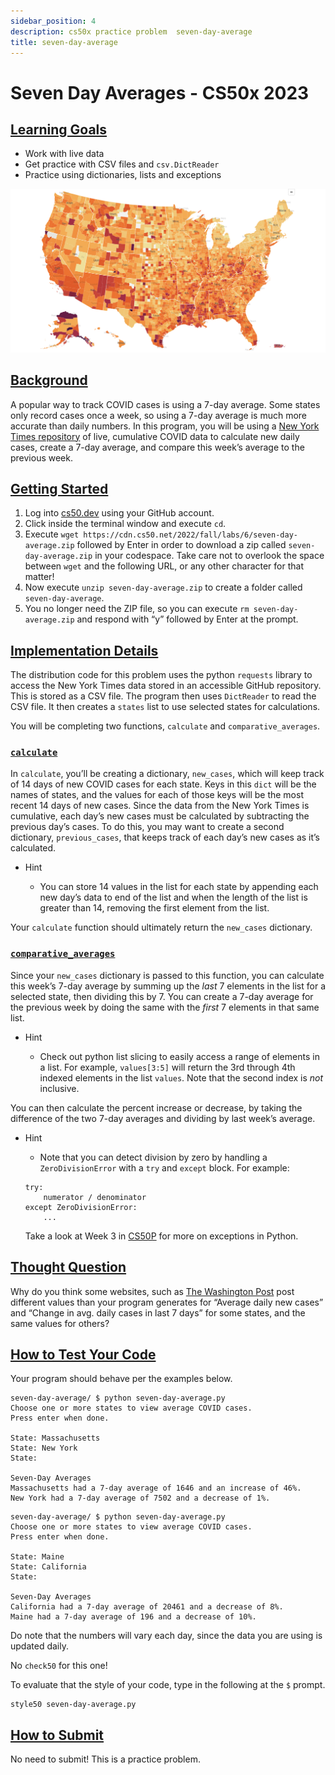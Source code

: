 ```yaml
---
sidebar_position: 4
description: cs50x practice problem  seven-day-average
title: seven-day-average
---
```


# Seven Day Averages - CS50x 2023

## [Learning Goals](#learning-goals)

-   Work with live data
-   Get practice with CSV files and `csv.DictReader`
-   Practice using dictionaries, lists and exceptions

![sevendaysavg](/img/cs50/seven-day-averages.png )

## [Background](#background)

A popular way to track COVID cases is using a 7-day average. Some states only record cases once a week, so using a 7-day average is much more accurate than daily numbers. In this program, you will be using a [New York Times repository](https://github.com/nytimes/covid-19-data) of live, cumulative COVID data to calculate new daily cases, create a 7-day average, and compare this week’s average to the previous week.

## [Getting Started](#getting-started)

1.  Log into [cs50.dev](https://cs50.dev/) using your GitHub account.
2.  Click inside the terminal window and execute `cd`.
3.  Execute `wget https://cdn.cs50.net/2022/fall/labs/6/seven-day-average.zip` followed by Enter in order to download a zip called `seven-day-average.zip` in your codespace. Take care not to overlook the space between `wget` and the following URL, or any other character for that matter!
4.  Now execute `unzip seven-day-average.zip` to create a folder called `seven-day-average`.
5.  You no longer need the ZIP file, so you can execute `rm seven-day-average.zip` and respond with “y” followed by Enter at the prompt.

## [Implementation Details](#implementation-details)

The distribution code for this problem uses the python `requests` library to access the New York Times data stored in an accessible GitHub repository. This is stored as a CSV file. The program then uses `DictReader` to read the CSV file. It then creates a `states` list to use selected states for calculations.

You will be completing two functions, `calculate` and `comparative_averages`.

### [`calculate`](#calculate)

In `calculate`, you’ll be creating a dictionary, `new_cases`, which will keep track of 14 days of new COVID cases for each state. Keys in this `dict` will be the names of states, and the values for each of those keys will be the most recent 14 days of new cases. Since the data from the New York Times is cumulative, each day’s new cases must be calculated by subtracting the previous day’s cases. To do this, you may want to create a second dictionary, `previous_cases`, that keeps track of each day’s new cases as it’s calculated.

-   Hint
    
    -   You can store 14 values in the list for each state by appending each new day’s data to end of the list and when the length of the list is greater than 14, removing the first element from the list.
    

Your `calculate` function should ultimately return the `new_cases` dictionary.

### [`comparative_averages`](#comparative_averages)

Since your `new_cases` dictionary is passed to this function, you can calculate this week’s 7-day average by summing up the _last_ 7 elements in the list for a selected state, then dividing this by 7. You can create a 7-day average for the previous week by doing the same with the _first_ 7 elements in that same list.

-   Hint
    
    -   Check out python list slicing to easily access a range of elements in a list. For example, `values[3:5]` will return the 3rd through 4th indexed elements in the list `values`. Note that the second index is _not_ inclusive.
    

You can then calculate the percent increase or decrease, by taking the difference of the two 7-day averages and dividing by last week’s average.

-   Hint
    
    -   Note that you can detect division by zero by handling a `ZeroDivisionError` with a `try` and `except` block. For example:
    
    ```
    try:
        numerator / denominator
    except ZeroDivisionError:
        ...
    
    ```
    
    Take a look at Week 3 in [CS50P](https://cs50.harvard.edu/python/2022/weeks/3/) for more on exceptions in Python.
    

## [Thought Question](#thought-question)

Why do you think some websites, such as [The Washington Post](https://www.washingtonpost.com/graphics/2020/national/coronavirus-us-cases-deaths/?state=US) post different values than your program generates for “Average daily new cases” and “Change in avg. daily cases in last 7 days” for some states, and the same values for others?

## [How to Test Your Code](#how-to-test-your-code)

Your program should behave per the examples below.

```
seven-day-average/ $ python seven-day-average.py
Choose one or more states to view average COVID cases.
Press enter when done.

State: Massachusetts
State: New York
State: 

Seven-Day Averages
Massachusetts had a 7-day average of 1646 and an increase of 46%.
New York had a 7-day average of 7502 and a decrease of 1%.

```

```
seven-day-average/ $ python seven-day-average.py
Choose one or more states to view average COVID cases.
Press enter when done.

State: Maine
State: California
State: 

Seven-Day Averages
California had a 7-day average of 20461 and a decrease of 8%.
Maine had a 7-day average of 196 and a decrease of 10%.

```

Do note that the numbers will vary each day, since the data you are using is updated daily.

No `check50` for this one!

To evaluate that the style of your code, type in the following at the `$` prompt.

```
style50 seven-day-average.py

```

## [How to Submit](#how-to-submit)

No need to submit! This is a practice problem.